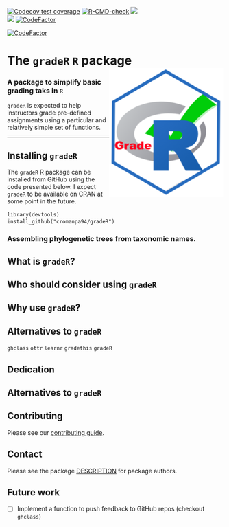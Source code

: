   <!-- badges: start -->
  [![Codecov test coverage](https://codecov.io/gh/cromanpa94/gradeR/branch/main/graph/badge.svg)](https://codecov.io/gh/cromanpa94/gradeR?branch=main)
  [![R-CMD-check](https://github.com/cromanpa94/gradeR/workflows/R-CMD-check/badge.svg)](https://github.com/cromanpa94/gradeR/actions)
  [![](https://img.shields.io/badge/lifecycle-maturing-blue.svg)](https://lifecycle.r-lib.org/articles/stages.html#maturing)  
  [![](https://img.shields.io/github/languages/code-size/cromanpa94/gradeR.svg)](https://github.com/cromanpa94/gradeR)
  [![CodeFactor](https://www.codefactor.io/repository/github/cromanpa94/gradeR/badge)](https://www.codefactor.io/repository/github/cromanpa94/gradeR)  <!-- badges: end -->

[![CodeFactor](https://www.codefactor.io/repository/github/cromanpa94/grader/badge)](https://www.codefactor.io/repository/github/cromanpa94/grader)

# The `gradeR` `R` package <a href='https://cromanpa94.github.io/gradeR'><img src='man/figures/logo.png' align="right" height="300" /></a>

### A package to simplify basic grading taks in `R`

`gradeR` is expected to help instructors grade pre-defined assignments using a particular and relatively simple set of functions.

-------------

## Installing `gradeR`

The `gradeR` R package can be installed from GitHub using the code presented below. I expect `gradeR` to be available on CRAN at some point in the future.

```
library(devtools)
install_github("cromanpa94/gradeR")
```

### Assembling phylogenetic trees from taxonomic names.

## What is `gradeR`?

## Who should consider using `gradeR`

## Why use `gradeR`?

## Alternatives to `gradeR`

`ghclass`
`ottr`
`learnr`
`gradethis`
`gradeR`


## Dedication


## Alternatives to `gradeR`

## Contributing

Please see our [contributing guide](CONTRIBUTING).

## Contact

Please see the package [DESCRIPTION](DESCRIPTION) for package authors.

## Future work

- [ ] Implement a function to push feedback to GitHub repos (checkout `ghclass`)
